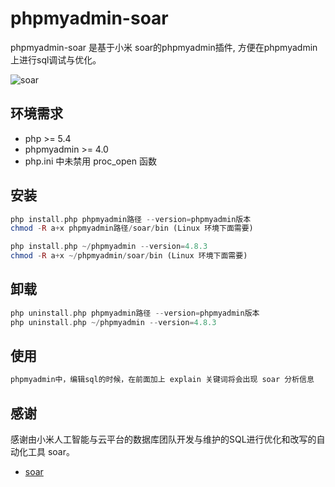 # phpmyadmin-soar
phpmyadmin-soar 是基于小米 soar的phpmyadmin插件, 方便在phpmyadmin上进行sql调试与优化。

![soar](https://raw.githubusercontent.com/xiyangxixian/phpmyadmin-soar/master/doc/img/example.png)

## 环境需求
* php >= 5.4
* phpmyadmin >= 4.0
* php.ini 中未禁用 proc_open 函数

## 安装
```php
php install.php phpmyadmin路径 --version=phpmyadmin版本
chmod -R a+x phpmyadmin路径/soar/bin (Linux 环境下面需要)

php install.php ~/phpmyadmin --version=4.8.3
chmod -R a+x ~/phpmyadmin/soar/bin (Linux 环境下面需要)
```

## 卸载
```php
php uninstall.php phpmyadmin路径 --version=phpmyadmin版本
php uninstall.php ~/phpmyadmin --version=4.8.3
```

## 使用
```php
phpmyadmin中，编辑sql的时候，在前面加上 explain 关键词将会出现 soar 分析信息
```

## 感谢
感谢由小米人工智能与云平台的数据库团队开发与维护的SQL进行优化和改写的自动化工具 soar。

* [soar](https://github.com/XiaoMi/soar)
